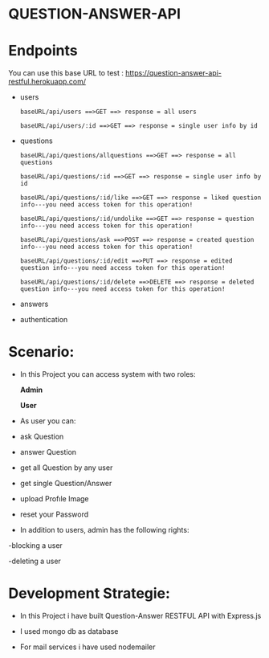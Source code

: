 # QUESTION-ANSWER-API

# Endpoints

You can use this base URL to test : https://question-answer-api-restful.herokuapp.com/
* users

      baseURL/api/users ==>GET ==> response = all users
      
      baseURL/api/users/:id ==>GET ==> response = single user info by id
       
* questions

      baseURL/api/questions/allquestions ==>GET ==> response = all questions
      
      baseURL/api/questions/:id ==>GET ==> response = single user info by id
      
      baseURL/api/questions/:id/like ==>GET ==> response = liked question info---you need access token for this operation!
      
      baseURL/api/questions/:id/undolike ==>GET ==> response = question info---you need access token for this operation!
      
      baseURL/api/questions/ask ==>POST ==> response = created question info---you need access token for this operation!
      
      baseURL/api/questions/:id/edit ==>PUT ==> response = edited question info---you need access token for this operation!
      
      baseURL/api/questions/:id/delete ==>DELETE ==> response = deleted question info---you need access token for this operation!
      
      
* answers

* authentication

# Scenario:

* In this Project you can access system with two roles:

     **Admin**
 
     **User**
 
 * As user you can:

 - ask Question
 
 - answer Question
 
 - get all Question by any user
 
 - get single Question/Answer
 
 - upload Profıle Image
 
 - reset your Password
 
 * In addition to users, admin has the following rights:
 
  -blocking a user
  
  -deleting a user
  
 

# Development Strategie:

* In this Project i have built Question-Answer RESTFUL API with Express.js

* I used mongo db as database

* For mail services i have used nodemailer




